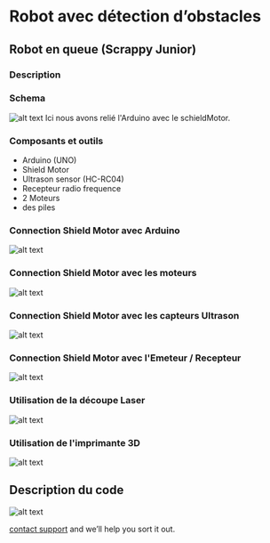 # Robot avec détection d’obstacles


## Robot en queue (Scrappy Junior)
### Description
### Schema
![alt text](schema/scrappy_junior.png "Circuit montage")
Ici nous avons relié l'Arduino avec le schieldMotor.

### Composants et outils

- Arduino (UNO)
- Shield Motor
- Ultrason sensor (HC-RC04)
- Recepteur radio frequence
- 2 Moteurs
- des piles

### Connection Shield Motor avec Arduino
![alt text](schema/scrappy_junior.png "Circuit montage")

### Connection Shield Motor avec les moteurs
![alt text](schema/scrappy_junior.png "Circuit montage")

### Connection Shield Motor avec les capteurs Ultrason
![alt text](schema/scrappy_junior.png "Circuit montage")

### Connection Shield Motor avec l'Emeteur / Recepteur
![alt text](schema/scrappy_junior.png "Circuit montage")

### Utilisation de la découpe Laser
![alt text](schema/scrappy_junior.png "Circuit montage")

### Utilisation de l'imprimante 3D
![alt text](schema/scrappy_junior.png "Circuit montage")

## Description du code
![alt text](schema/scrappy_junior.png "Circuit montage")

[contact support](https://github.com/contact) and we’ll help you sort it out.
